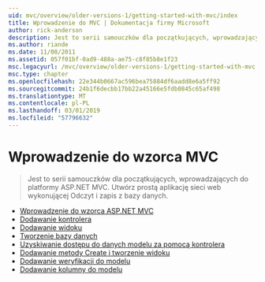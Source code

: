 ```yaml
---
uid: mvc/overview/older-versions-1/getting-started-with-mvc/index
title: Wprowadzenie do MVC | Dokumentacja firmy Microsoft
author: rick-anderson
description: Jest to serii samouczków dla początkujących, wprowadzających do platformy ASP.NET MVC. Utwórz prostą aplikację sieci web wykonującej Odczyt i zapis z bazy danych.
ms.author: riande
ms.date: 11/08/2011
ms.assetid: 057f01bf-0ad9-488a-ae75-c8f85b8e1f23
msc.legacyurl: /mvc/overview/older-versions-1/getting-started-with-mvc
msc.type: chapter
ms.openlocfilehash: 22e344b0667ac596bea75884df6aadd8e6a5ff92
ms.sourcegitcommit: 24b1f6decbb17bb22a45166e5fdb0845c65af498
ms.translationtype: MT
ms.contentlocale: pl-PL
ms.lasthandoff: 03/01/2019
ms.locfileid: "57796632"
---
```

<a name="getting-started-with-mvc"></a>Wprowadzenie do wzorca MVC
====================
> Jest to serii samouczków dla początkujących, wprowadzających do platformy ASP.NET MVC. Utwórz prostą aplikację sieci web wykonującej Odczyt i zapis z bazy danych.


- [Wprowadzenie do wzorca ASP.NET MVC](getting-started-with-mvc-part1.md)
- [Dodawanie kontrolera](getting-started-with-mvc-part2.md)
- [Dodawanie widoku](getting-started-with-mvc-part3.md)
- [Tworzenie bazy danych](getting-started-with-mvc-part4.md)
- [Uzyskiwanie dostępu do danych modelu za pomocą kontrolera](getting-started-with-mvc-part5.md)
- [Dodawanie metody Create i tworzenie widoku](getting-started-with-mvc-part6.md)
- [Dodawanie weryfikacji do modelu](getting-started-with-mvc-part7.md)
- [Dodawanie kolumny do modelu](getting-started-with-mvc-part8.md)
